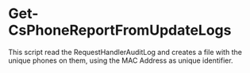 # Get-CsPhoneReportFromUpdateLogs
This script read the RequestHandlerAuditLog and creates a file with the unique phones on them, using the MAC Address as unique identifier.
